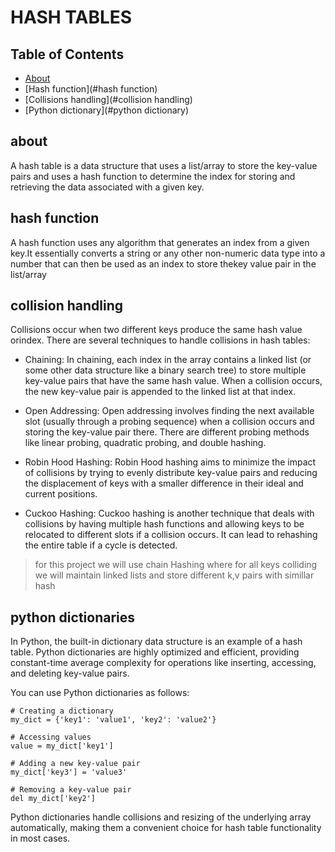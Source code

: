 # HASH TABLES

## Table of Contents

- [About](#about)
- [Hash function](#hash function)
- [Collisions handling](#collision handling)
- [Python dictionary](#python dictionary)

## about

A hash table is a data structure that uses a list/array to store the key-value pairs and uses a hash function to determine the index for storing and retrieving the data associated with a given key.

## hash function

A hash function uses any algorithm that generates an index from a given key.It essentially converts a string or any other non-numeric data type into a number that can then be used as an index to store thekey value pair in the list/array

## collision handling
Collisions occur when two different keys produce the same hash value orindex. There are several techniques to handle collisions in hash tables:

- Chaining: In chaining, each index in the array contains a linked list (or some other data structure like a binary search tree) to store multiple key-value pairs that have the same hash value. When a collision occurs, the new key-value pair is appended to the linked list at that index.

- Open Addressing: Open addressing involves finding the next available slot (usually through a probing sequence) when a collision occurs and storing the key-value pair there. There are different probing methods like linear probing, quadratic probing, and double hashing.

- Robin Hood Hashing: Robin Hood hashing aims to minimize the impact of collisions by trying to evenly distribute key-value pairs and reducing the displacement of keys with a smaller difference in their ideal and current positions.

- Cuckoo Hashing: Cuckoo hashing is another technique that deals with collisions by having multiple hash functions and allowing keys to be relocated to different slots if a collision occurs. It can lead to rehashing the entire table if a cycle is detected.

> for this project we will use chain Hashing where for all keys colliding we will maintain linked lists and store different k,v pairs with simillar hash

## python dictionaries
In Python, the built-in dictionary data structure is an example of a hash table. Python dictionaries are highly optimized and efficient, providing constant-time average complexity for operations like inserting, accessing, and deleting key-value pairs.

You can use Python dictionaries as follows:
```
# Creating a dictionary
my_dict = {'key1': 'value1', 'key2': 'value2'}

# Accessing values
value = my_dict['key1']

# Adding a new key-value pair
my_dict['key3'] = 'value3'

# Removing a key-value pair
del my_dict['key2']

```
Python dictionaries handle collisions and resizing of the underlying array automatically, making them a convenient choice for hash table functionality in most cases.
